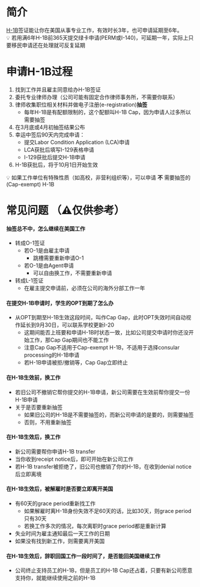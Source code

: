 # 简介
[H-1B](https://www.uscis.gov/working-in-the-united-states/temporary-workers/h-1b-specialty-occupations-dod-cooperative-research-and-development-project-workers-and-fashion)签证能让你在美国从事专业工作，有效时长3年，也可申请延期至6年。  
:bulb: 若用满6年H-1B前365天提交绿卡申请(PERM或I-140)，可延期一年，实际上只要移民申请还在处理就可反复延期

# 申请H-1B过程
1. 找到工作并且雇主同意给办H-1B签证
2. 委托专业律师办理（公司可能有固定合作律师事务所，不需要你联系）
3. 律师收集职位相关材料并做电子注册(e-registration)**抽签**
   - 每年H-1B是有配额限制的，这个配额叫H-1B Cap，因为申请人过多所以需要抽签
4. 在3月底或4月初抽签结果公布
5. 幸运中签后90天内完成申请：
   - 提交Labor Condition Application (LCA)申请
   - LCA获批后填写I-129表格申请
   - I-129获批后提交H-1B申请
6. H-1B获批后，将于10月1日开始生效

:bulb: 如果工作单位有特殊性质（如高校，非营利组织等），可以申请 **不** 需要抽签的(Cap-exempt) H-1B


# 常见问题 （⚠️仅供参考）  
#### 抽签总不中，怎么继续在美国工作
- 转成O-1签证
   - 若O-1是由雇主申请
      - 跳槽需要重新申请O-1
   - 若O-1是由Agent申请
      - 可以自由换工作，不需要重新申请
- 转成L-1签证
   - 在雇主提交申请前，必须在公司的海外分部工作一年


#### 在提交H-1B申请时，学生的OPT到期了怎么办
- 从OPT到期至H-1B生效这段时间，叫作Cap Gap，此时OPT失效时间自动视作延长到9月30日，可以联系学校更新I-20
   - 这期间能否上班要和申请H-1B时状态一致，比如公司提交申请时你还没开始工作，那Cap Gap期间也不能工作
   - 注意Cap Gap不适用于Cap-exempt H-1B，不适用于选择consular processing的H-1B申请
   - 若H-1B申请被拒/撤销等，Cap Gap立即终止

#### 在H-1B生效前，换工作  
- 若旧公司不撤销它帮你提交的H-1B申请，新公司需要在生效前帮你提交一份H-1B申请
- 关于是否要重新抽签
   - 如果旧公司的H-1B是不需要抽签的，而新公司申请的是要的，则需要抽签
   - 否则，不用重新抽签

#### 在H-1B生效后，换工作  
- 新公司需要帮你申请H-1B transfer
- 当你收到receipt notice后，即可开始在新公司工作
- 若H-1B transfer被拒绝了，旧公司也撤销了你的H-1B，在收到denial notice后立即离境

#### 在H-1B生效后，被解雇时是否要立即离开美国  
- 有60天的grace period重新找工作
   - 如果解雇时离H-1B身份失效不足60天的话，比如30天，则grace period只有30天
   - 若换工作多次的情况，每次离职时grace period都是重新计算
- 失业时间为雇主通知最后一天工作的日期
- 如果没有找到新工作，则需要离开美国

#### 在H-1B生效后，辞职回国工作一段时间了，是否能回美国继续工作
- 公司终止支持员工的H-1B，但是员工的H-1B Cap还占着，只要有新公司愿意支持你，就能继续使用之前的H-1B
